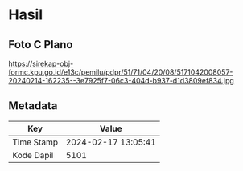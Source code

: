 # Hasil

## Foto C Plano

https://sirekap-obj-formc.kpu.go.id/e13c/pemilu/pdpr/51/71/04/20/08/5171042008057-20240214-162235--3e7925f7-06c3-404d-b937-d1d3809ef834.jpg


## Metadata

| Key        | Value               |
| ---------- | ------------------- |
| Time Stamp | 2024-02-17 13:05:41 |
| Kode Dapil | 5101                |



